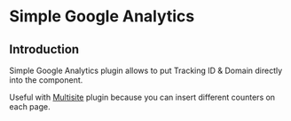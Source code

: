 # Simple Google Analytics

## Introduction
Simple Google Analytics plugin allows to put Tracking ID & Domain directly into the component.

Useful with [Multisite](https://octobercms.com/plugin/voipdeploy-multisite) plugin because you can insert different counters on each page.